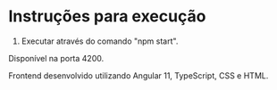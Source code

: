 # Instruções para execução

1. Executar através do comando "npm start".

Disponível na porta 4200.

Frontend desenvolvido utilizando Angular 11, TypeScript, CSS e HTML.
